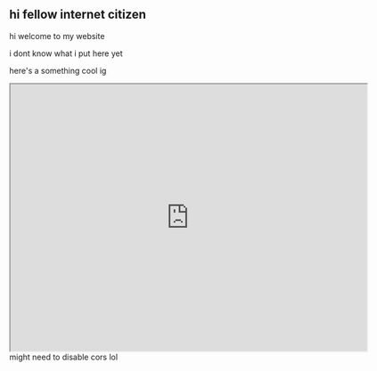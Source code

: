 ## hi fellow internet citizen

hi welcome to my website

i dont know what i put here yet

here's a something cool ig
<iframe src="http://104.192.2.35:1998" width="640" height="480"></iframe>
might need to disable cors lol
